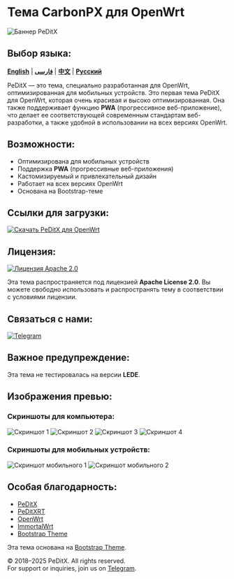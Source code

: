 # Тема CarbonPX для OpenWrt

![Баннер PeDitX](https://raw.githubusercontent.com/peditx/luci-theme-carbonpx/refs/heads/main/luasrc/brand.png)

## Выбор языка:

[**English**](README.md) | [**فارسی**](README_fa.md) | [**中文**](README_zh.md) | [**Русский**](README_ru.md)

PeDitX — это тема, специально разработанная для OpenWrt, оптимизированная для мобильных устройств. Это первая тема PeDitX для OpenWrt, которая очень красивая и высоко оптимизированная. Она также поддерживает функцию **PWA** (прогрессивное веб-приложение), что делает ее соответствующей современным стандартам веб-разработки, а также удобной в использовании на всех версиях OpenWrt.

## Возможности:

- Оптимизирована для мобильных устройств
- Поддержка **PWA** (прогрессивные веб-приложения)
- Кастомизируемый и привлекательный дизайн
- Работает на всех версиях OpenWrt
- Основана на Bootstrap-теме

## Ссылки для загрузки:
[![Скачать PeDitX для OpenWrt](https://img.shields.io/github/downloads/peditx/luci-theme-carbonpx/total.svg)](https://github.com/peditx/luci-theme-carbonpx/releases)

## Лицензия:
[![Лицензия Apache 2.0](https://img.shields.io/badge/License-Apache%202.0-blue.svg)](https://opensource.org/licenses/Apache-2.0)

Эта тема распространяется под лицензией **Apache License 2.0**. Вы можете свободно использовать и распространять тему в соответствии с условиями лицензии.

## Связаться с нами:
[![Telegram](https://img.shields.io/badge/Telegram-Join%20Now-blue.svg)](https://t.me/peditx)

## Важное предупреждение:
Эта тема не тестировалась на версии **LEDE**.

## Изображения превью:

### Скриншоты для компьютера:
![Скриншот 1](https://raw.githubusercontent.com/peditx/luci-theme-peditx/refs/heads/main/screenshots/1.png)
![Скриншот 2](https://raw.githubusercontent.com/peditx/luci-theme-peditx/refs/heads/main/screenshots/2.png)
![Скриншот 3](https://raw.githubusercontent.com/peditx/luci-theme-peditx/refs/heads/main/screenshots/3.png)
![Скриншот 4](https://raw.githubusercontent.com/peditx/luci-theme-peditx/refs/heads/main/screenshots/4.png)

### Скриншоты для мобильных устройств:
![Скриншот мобильного 1](https://raw.githubusercontent.com/peditx/luci-theme-peditx/refs/heads/main/screenshots/m1.PNG)
![Скриншот мобильного 2](https://raw.githubusercontent.com/peditx/luci-theme-peditx/refs/heads/main/screenshots/m2.PNG)

## Особая благодарность:

- [PeDitX](https://github.com/peditx)
- [PeDitXRT](https://github.com/peditx/peditxrt)
- [OpenWrt](https://github.com/openwrt)
- [ImmortalWrt](https://github.com/immortalwrt)
- [Bootstrap Theme](https://github.com/twbs/bootstrap)

Эта тема основана на [Bootstrap Theme](https://github.com/twbs/bootstrap).


© 2018–2025 PeDitX. All rights reserved.  
For support or inquiries, join us on [Telegram](https://t.me/peditx).

